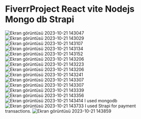 # FiverrProject React vite Nodejs Mongo db Strapi
![Ekran görüntüsü 2023-10-21 143047](https://github.com/ekiciezgi/FiverrProject/assets/78070798/ffab6b50-d7e0-41ed-a0e8-f972ec5690b0)
![Ekran görüntüsü 2023-10-21 143029](https://github.com/ekiciezgi/FiverrProject/assets/78070798/433d9de1-9991-4907-86c1-254ad9966ddc)
![Ekran görüntüsü 2023-10-21 143107](https://github.com/ekiciezgi/FiverrProject/assets/78070798/e8dea875-4306-4f23-99b8-83e044c63199)
![Ekran görüntüsü 2023-10-21 143134](https://github.com/ekiciezgi/FiverrProject/assets/78070798/d19da397-94c4-48f7-906e-4da108244f30)
![Ekran görüntüsü 2023-10-21 143152](https://github.com/ekiciezgi/FiverrProject/assets/78070798/cf28eb3d-9c03-4b34-89bb-f8379c082a96)
![Ekran görüntüsü 2023-10-21 143206](https://github.com/ekiciezgi/FiverrProject/assets/78070798/94a59b43-7782-4c51-8c2d-c474cdbe4cb1)
![Ekran görüntüsü 2023-10-21 143223](https://github.com/ekiciezgi/FiverrProject/assets/78070798/50fa299b-662c-45e4-b696-fbb072aac922)
![Ekran görüntüsü 2023-10-21 143206](https://github.com/ekiciezgi/FiverrProject/assets/78070798/d41f1518-44a3-46f7-a9fb-5d8903603398)
![Ekran görüntüsü 2023-10-21 143241](https://github.com/ekiciezgi/FiverrProject/assets/78070798/b105a35d-2454-4964-9c05-9d233aaafee0)
![Ekran görüntüsü 2023-10-21 143307](https://github.com/ekiciezgi/FiverrProject/assets/78070798/6481bdd9-2e3f-4479-81b1-f744059c098e)
![Ekran görüntüsü 2023-10-21 143307](https://github.com/ekiciezgi/FiverrProject/assets/78070798/7a9c86f4-d569-4f6f-bb68-388ffa495144)
![Ekran görüntüsü 2023-10-21 143339](https://github.com/ekiciezgi/FiverrProject/assets/78070798/01e3ed6e-6518-431f-b4d5-990fd9953362)
![Ekran görüntüsü 2023-10-21 143356](https://github.com/ekiciezgi/FiverrProject/assets/78070798/fb13e985-fd8e-4b56-bcf6-d8605186eef6)
![Ekran görüntüsü 2023-10-21 143414](https://github.com/ekiciezgi/FiverrProject/assets/78070798/0e928ddb-02ac-43de-9bb4-39f2b2bf3249)
I used mongodb 
![Ekran görüntüsü 2023-10-21 143733](https://github.com/ekiciezgi/FiverrProject/assets/78070798/e5f5f343-7a86-4c38-8b41-82bcfabdd243)
I used Strapi for payment transactions.
![Ekran görüntüsü 2023-10-21 143859](https://github.com/ekiciezgi/FiverrProject/assets/78070798/37456fa5-c4aa-4b2e-b239-b8f42974c2a8)

